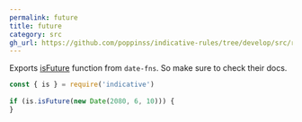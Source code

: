 ```yaml
---
permalink: future
title: future
category: src
gh_url: https://github.com/poppinss/indicative-rules/tree/develop/src/raw/future.ts
---
```


Exports [isFuture](https://date-fns.org/v1.30.1/docs/isFuture) function from `date-fns`. So
make sure to check their docs.
 
```js
const { is } = require('indicative')
 
if (is.isFuture(new Date(2080, 6, 10))) {
}
```